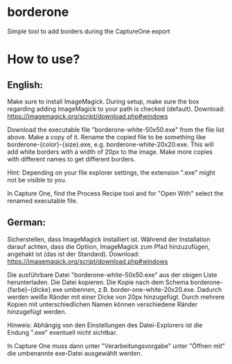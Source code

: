 # borderone
Simple tool to add borders during the CaptureOne export


# How to use?
## English:

Make sure to install ImageMagick. During setup, make sure the box regarding adding ImageMagick to your path is checked (default). Download: https://imagemagick.org/script/download.php#windows

Download the executable file "borderone-white-50x50.exe" from the file list above. Make a copy of it. Rename the copied file to be something like borderone-{color}-{size}.exe, e.g. borderone-white-20x20.exe. This will add white borders with a width of 20px to the image. Make more copies with different names to get different borders.


Hint: Depending on your file explorer settings, the extension ".exe" might not be visible to you.


In Capture One, find the Process Recipe tool and for "Open With" select the renamed executable file.

## German:

Sicherstellen, dass ImageMagick installiert ist. Während der Installation darauf achten, dass die Optiion, ImageMagick zum Pfad hinzuzufügen, angehakt ist (das ist der Standard). Download: https://imagemagick.org/script/download.php#windows

Die ausführbare Datei "borderone-white-50x50.exe" aus der obigen Liste herunterladen. Die Datei kopieren. Die Kopie nach dem Schema borderone-{farbe}-{dicke}.exe umbennen, z.B. border-one-white-20x20.exe. Dadurch werden weiße Ränder mit einer Dicke von 20px hinzugefügt. Durch mehrere Kopien mit unterschiedlichen Namen können verschiedene Ränder hinzugefügt werden.


Hinweis: Abhängig von den Einstellungen des Datei-Explorers ist die Endung ".exe" eventuell nicht sichtbar.


In Capture One muss dann unter "Verarbeitungsvorgabe" unter "Öffnen mit" die umbenannte exe-Datei ausgewählt werden.
